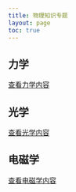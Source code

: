 ```yaml
---
title: 物理知识专题
layout: page
toc: true
---
```


## 力学
[查看力学内容](/homepage-main-deploy/wiki/physics/mechanics/)

## 光学
[查看光学内容](/homepage-main-deploy/wiki/physics/optics/)

## 电磁学

[查看电磁学内容](/homepage-main-deploy/wiki/physics/electromagnetics/)
